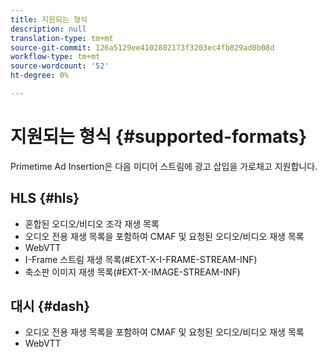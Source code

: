 ```yaml
---
title: 지원되는 형식
description: null
translation-type: tm+mt
source-git-commit: 126a5129ee4102802173f3203ec4fb829ad0b08d
workflow-type: tm+mt
source-wordcount: '52'
ht-degree: 0%

---
```



# 지원되는 형식 {#supported-formats}

Primetime Ad Insertion은 다음 미디어 스트림에 광고 삽입을 가로채고 지원합니다.

## HLS {#hls}

- 혼합된 오디오/비디오 조각 재생 목록
- 오디오 전용 재생 목록을 포함하여 CMAF 및 요청된 오디오/비디오 재생 목록
- WebVTT
- I-Frame 스트림 재생 목록(#EXT-X-I-FRAME-STREAM-INF)
- 축소판 이미지 재생 목록(#EXT-X-IMAGE-STREAM-INF)

## 대시 {#dash}

- 오디오 전용 재생 목록을 포함하여 CMAF 및 요청된 오디오/비디오 재생 목록
- WebVTT
